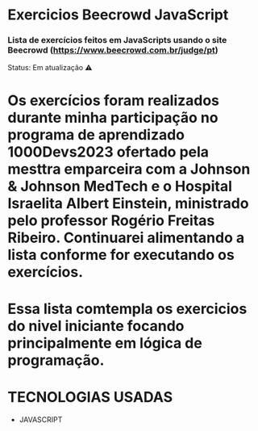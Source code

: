 # Exercicios Beecrowd JavaScript

### Lista de exercícios feitos em JavaScripts usando o site Beecrowd (https://www.beecrowd.com.br/judge/pt)

Status: Em atualização ⚠

# Os exercícios foram realizados durante minha participação no programa de aprendizado 1000Devs2023 ofertado pela mesttra emparceira com a Johnson & Johnson MedTech e o Hospital Israelita Albert Einstein, ministrado pelo professor Rogério Freitas Ribeiro. Continuarei alimentando a lista conforme for executando os exercícios.




# Essa lista comtempla os exercicios do nivel iniciante focando principalmente em lógica de programação. 



# TECNOLOGIAS USADAS
* JAVASCRIPT
